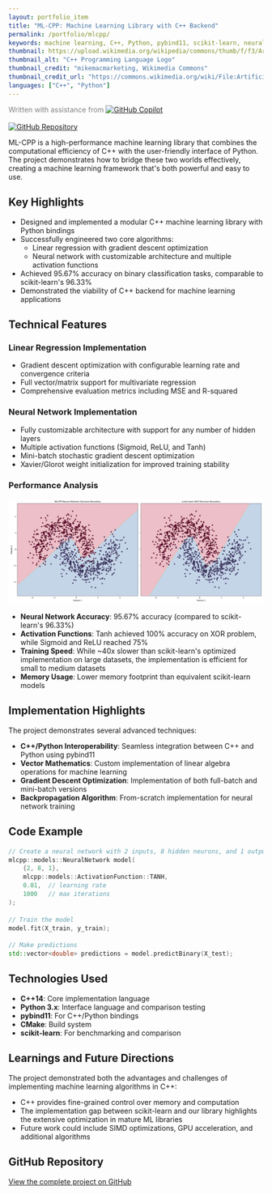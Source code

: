 ```yaml
---
layout: portfolio_item
title: "ML-CPP: Machine Learning Library with C++ Backend"
permalink: /portfolio/mlcpp/
keywords: machine learning, C++, Python, pybind11, scikit-learn, neural networks, linear regression
thumbnail: https://upload.wikimedia.org/wikipedia/commons/thumb/f/f3/Artificial_Intelligence_%26_AI_%26_Machine_Learning.jpg/1500px-Artificial_Intelligence_%26_AI_%26_Machine_Learning.jpg?20201029165740
thumbnail_alt: "C++ Programming Language Logo"
thumbnail_credit: "mikemacmarketing, Wikimedia Commons"
thumbnail_credit_url: "https://commons.wikimedia.org/wiki/File:Artificial_Intelligence_%26_AI_%26_Machine_Learning.jpg"
languages: ["C++", "Python"]
---
```

<span class="attribution" style="color: gray; display: inline-block; margin-left: 0px;">Written with assistance from <a href="https://github.com/features/copilot" target="_blank"><img src="https://upload.wikimedia.org/wikipedia/commons/8/8a/GitHub_Copilot_logo.svg" class="logo" alt="GitHub Copilot" style="vertical-align: middle; margin-bottom: 3px;"/></a></span>

[![GitHub Repository](https://img.shields.io/badge/GitHub-Repository-181717?style=for-the-badge&logo=github&logoColor=white)](https://github.com/sbkashif/mlcpp)

ML-CPP is a high-performance machine learning library that combines the computational efficiency of C++ with the user-friendly interface of Python. The project demonstrates how to bridge these two worlds effectively, creating a machine learning framework that's both powerful and easy to use.

<!--more-->

## Key Highlights

- Designed and implemented a modular C++ machine learning library with Python bindings
- Successfully engineered two core algorithms:
  - Linear regression with gradient descent optimization
  - Neural network with customizable architecture and multiple activation functions
- Achieved 95.67% accuracy on binary classification tasks, comparable to scikit-learn's 96.33%
- Demonstrated the viability of C++ backend for machine learning applications

## Technical Features

### Linear Regression Implementation

- Gradient descent optimization with configurable learning rate and convergence criteria
- Full vector/matrix support for multivariate regression
- Comprehensive evaluation metrics including MSE and R-squared

### Neural Network Implementation

- Fully customizable architecture with support for any number of hidden layers
- Multiple activation functions (Sigmoid, ReLU, and Tanh)
- Mini-batch stochastic gradient descent optimization
- Xavier/Glorot weight initialization for improved training stability

### Performance Analysis

![Performance Comparison](/assets/images/mlcpp_scikitlearn_logreg_compare.png)

- **Neural Network Accuracy**: 95.67% accuracy (compared to scikit-learn's 96.33%)
- **Activation Functions**: Tanh achieved 100% accuracy on XOR problem, while Sigmoid and ReLU reached 75%
- **Training Speed**: While ~40x slower than scikit-learn's optimized implementation on large datasets, the implementation is efficient for small to medium datasets
- **Memory Usage**: Lower memory footprint than equivalent scikit-learn models

## Implementation Highlights

The project demonstrates several advanced techniques:

- **C++/Python Interoperability**: Seamless integration between C++ and Python using pybind11
- **Vector Mathematics**: Custom implementation of linear algebra operations for machine learning
- **Gradient Descent Optimization**: Implementation of both full-batch and mini-batch versions
- **Backpropagation Algorithm**: From-scratch implementation for neural network training

## Code Example

```cpp
// Create a neural network with 2 inputs, 8 hidden neurons, and 1 output
mlcpp::models::NeuralNetwork model(
    {2, 8, 1}, 
    mlcpp::models::ActivationFunction::TANH, 
    0.01,  // learning rate
    1000   // max iterations
);

// Train the model
model.fit(X_train, y_train);

// Make predictions
std::vector<double> predictions = model.predictBinary(X_test);
```

## Technologies Used

- **C++14**: Core implementation language
- **Python 3.x**: Interface language and comparison testing
- **pybind11**: For C++/Python bindings
- **CMake**: Build system
- **scikit-learn**: For benchmarking and comparison

## Learnings and Future Directions

The project demonstrated both the advantages and challenges of implementing machine learning algorithms in C++:

- C++ provides fine-grained control over memory and computation
- The implementation gap between scikit-learn and our library highlights the extensive optimization in mature ML libraries
- Future work could include SIMD optimizations, GPU acceleration, and additional algorithms

## GitHub Repository

[View the complete project on GitHub](https://github.com/sbkashif/mlcpp)
